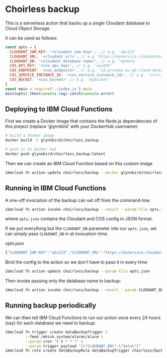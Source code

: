 # Choirless backup

This is a serverless action that backs up a single Cloudant database to Cloud Object Storage.

It can be used as follows:

```js
const opts = {
  CLOUDANT_IAM_KEY: '<cloudant iam key>',  // e.g. 'abc123'
  CLOUDANT_URL: '<cloudant url>', // e.g 'https://myservice.cloudantnosqldb.appdomain.cloud'
  CLOUDANT_DB: '<cloudant database name>', // e.g. 'mydata'
  COS_API_KEY: '<cos_api_key>', // e.g. 'xyz456'
  COS_ENDPOINT: '<cos_endpoint>', // e.g. 's3.private.eu-gb.cloud-object-storage.appdomain.cloud',
  COS_SERVICE_INSTANCE_ID: '<cos_service_instance_id>', // e.g. 'crn:v:w:x:y:z::'
  COS_BUCKET: '<cos_bucket>' // e.g. 'mybucket'
}
const main = require('./index.js').main
main(opts).then(console.log).catch(console.error)
```

## Deploying to IBM Cloud Functions

First we create a Docker image that contains the Node.js dependencies of this project (replace 'glynnbird' with your DockerHub username):

```sh
# build a docker image
docker build -t glynnbird/choirless_backup .

# push it to docker hub
docker push glynnbird/choirless_backup:latest
```

Then we can create an IBM Cloud Function based on this custom image

```sh
ibmcloud fn action update choirless/backup --docker glynnbird/choirless_backup:latest index.js
```

## Running in IBM Cloud Functions

A one-off invocation of the backup can set off from the command-line:

```sh
ibmcloud fn action invoke choirless/backup --result --param-file opts.json 
```

where `opts.json` contains the Cloudant and COS config in JSON format.

If we put everything but the `CLOUDANT_DB` parameter into our `opts.json`, we can simply pass `CLOUDANT_DB` in at invocation-time.

opts.json
```js
{"CLOUDANT_IAM_KEY":"abc123","CLOUDANT_URL":"https://myservice.cloudantnosqldb.appdomain.cloud","COS_API_KEY":"xyz456","COS_ENDPOINT":"s3.private.eu-gb.cloud-object-storage.appdomain.cloud","COS_SERVICE_INSTANCE_ID":"crn:v:w:x:y:z::","COS_BUCKET":"mybucket"}
```

Bind the config to the action so we don't have to pass it in every time:

```sh
ibmcloud fn action update choirless/backup --param-file opts.json
```

Then invoke passing only the database name to backup:

```sh
ibmcloud fn action invoke choirless/backup --result --param CLOUDANT_DB mydb
```

## Running backup periodically

We can then tell IBM Cloud Functions to run our action once every 24 hours (say) for each database we need to backup:

```sh
ibmcloud fn trigger create dataBackupTrigger \ 
         --feed /whisk.system/alarms/alarm \
         --param cron "5 0 * * *" \
         --param trigger_payload "{\"CLOUDANT_DB\":\"data\"}" 
ibmcloud fn rule create dataBackupRule dataBackupTrigger choirless/backup
```